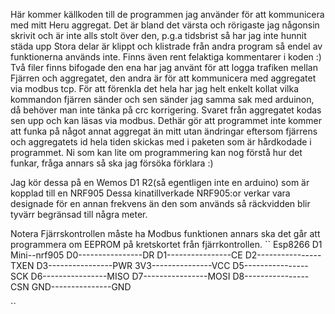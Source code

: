 Här kommer källkoden till de programmen jag använder för att kommunicera med mitt Heru aggregat. Det är bland det värsta och rörigaste jag någonsin skrivit och är inte alls stolt över den, p.g.a tidsbrist så har jag inte hunnit städa upp
Stora delar är klippt och klistrade från andra program så endel av funktionerna används inte. Finns även rent felaktiga kommentarer i koden :)
Två filer finns bifogade den ena har jag använt för att logga trafiken mellan Fjärren och aggregatet, den andra är för att kommunicera med aggregatet via modbus tcp. För att förenkla det hela har jag helt enkelt kollat vilka kommandon fjärren sänder och sen sänder jag samma sak med arduinon, då behöver man inte tänka på crc korrigering. Svaret från aggregatet kodas sen upp och kan läsas via modbus. Dethär gör att programmet inte kommer att funka på något annat aggregat än mitt utan ändringar eftersom fjärrens och aggregatets id hela tiden skickas med i paketen som är hårdkodade i programmet. Ni som kan lite om programmering kan nog förstå hur det funkar, fråga annars så ska jag försöka förklara :)

Jag kör dessa på en Wemos D1 R2(så egentligen inte en arduino) som är kopplad till en NRF905
Dessa kinatillverkade NRF905:or verkar vara designade för en annan frekvens än den som används så räckvidden blir tyvärr begränsad till några meter.

Notera Fjärrskontrollen måste ha Modbus funktionen annars ska det går att programmera om EEPROM på kretskortet från fjärrkontrollen.
``
Esp8266 D1 Mini--nrf905
D0----------------DR
D1----------------CE
D2----------------TXEN
D3----------------PWR
3V3---------------VCC
D5----------------SCK
D6----------------MISO
D7----------------MOSI
D8----------------CSN
GND---------------GND

``
